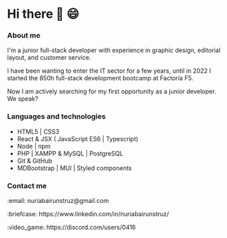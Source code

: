# Hi there 👋 :smile:

### About me

<p>I'm a junior full-stack developer with experience in graphic design, editorial layout, and customer service.</p>
<p>I have been wanting to enter the IT sector for a few years, until in 2022 I started the 850h full-stack development bootcamp at Factoría F5.</p>
<p>Now I am actively searching for my first opportunity as a junior developer. We speak?</p>

### Languages and technologies

<ul>
    <li>HTML5 | CSS3</li>
    <li>React & JSX ( JavaScript ES6 | Typescript)</li>
    <li>Node | npm</li>
    <li>PHP | XAMPP & MySQL | PostgreSQL</li>
    <li>Git & GitHub</li>
    <li>MDBootstrap | MUI | Styled components</li>
</ul>

### Contact me
<p>:email: nuriabairunstruz@gmail.com</p>
<p>:briefcase: https://www.linkedin.com/in/nuriabairunstruz/</p>
<p>:video_game: https://discord.com/users/0416</p>
